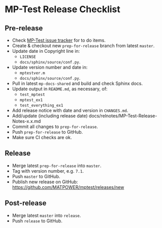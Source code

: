 MP-Test Release Checklist
=========================


Pre-release
-----------
- Check [MP-Test issue tracker](https://github.com/MATPOWER/mptest/issues)
  for to do items.
- Create & checkout new `prep-for-release` branch from latest `master`.
- Update date in Copyright line in:
  - `LICENSE`
  - `docs/sphinx/source/conf.py`.
- Update version number and date in:
  - `mptestver.m`
  - `docs/sphinx/source/conf.py`.
- Pull in latest `mp-docs-shared` and build and check Sphinx docs.
- Update output in `README.md`, as necessary, of:
  - `test_mptest`
  - `mptest_ex1`
  - `test_everything_ex1`
- Add release notice with date and version in `CHANGES.md`.
- Add/update (including release date) docs/relnotes/MP-Test-Release-Notes-x.x.md
- Commit all changes to `prep-for-release`.
- Push `prep-for-release` to GitHub.
- Make sure CI checks are ok.

Release
-------
- Merge latest `prep-for-release` into `master`.
- Tag with version number, e.g. `7.1`.
- Push `master` to GitHub.
- Publish new release on GitHub: https://github.com/MATPOWER/mptest/releases/new

Post-release
------------
- Merge latest `master` into `release`.
- Push `release` to GitHub.
